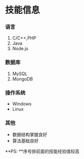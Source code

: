 
# 技能信息

### 语言
1. C/C++,PHP
2. Java
3. Node.js

### 数据库
1. MySQL
2. MongoDB

### 操作系统
* Windows
* Linux

### 其他
* 数据结构掌握良好
* 算法基础良好

**PS: **序号排前面的技能经验值较高



